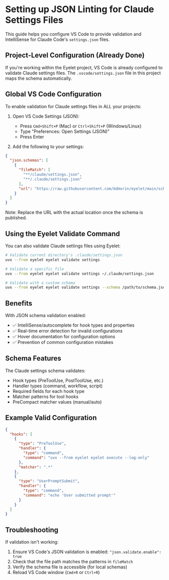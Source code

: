 # Setting up JSON Linting for Claude Settings Files

This guide helps you configure VS Code to provide validation and IntelliSense for Claude Code's `settings.json` files.

## Project-Level Configuration (Already Done)

If you're working within the Eyelet project, VS Code is already configured to validate Claude settings files. The `.vscode/settings.json` file in this project maps the schema automatically.

## Global VS Code Configuration

To enable validation for Claude settings files in ALL your projects:

1. Open VS Code Settings (JSON):
   - Press `Cmd+Shift+P` (Mac) or `Ctrl+Shift+P` (Windows/Linux)
   - Type "Preferences: Open Settings (JSON)"
   - Press Enter

2. Add the following to your settings:

```json
{
  "json.schemas": [
    {
      "fileMatch": [
        "**/claude/settings.json",
        "**/.claude/settings.json"
      ],
      "url": "https://raw.githubusercontent.com/bdmorin/eyelet/main/schemas/claude-settings.schema.json"
    }
  ]
}
```

Note: Replace the URL with the actual location once the schema is published.

## Using the Eyelet Validate Command

You can also validate Claude settings files using Eyelet:

```bash
# Validate current directory's .claude/settings.json
uvx --from eyelet eyelet validate settings

# Validate a specific file
uvx --from eyelet eyelet validate settings ~/.claude/settings.json

# Validate with a custom schema
uvx --from eyelet eyelet validate settings --schema /path/to/schema.json settings.json
```

## Benefits

With JSON schema validation enabled:
- ✅ IntelliSense/autocomplete for hook types and properties
- ✅ Real-time error detection for invalid configurations
- ✅ Hover documentation for configuration options
- ✅ Prevention of common configuration mistakes

## Schema Features

The Claude settings schema validates:
- Hook types (PreToolUse, PostToolUse, etc.)
- Handler types (command, workflow, script)
- Required fields for each hook type
- Matcher patterns for tool hooks
- PreCompact matcher values (manual/auto)

## Example Valid Configuration

```json
{
  "hooks": [
    {
      "type": "PreToolUse",
      "handler": {
        "type": "command",
        "command": "uvx --from eyelet eyelet execute --log-only"
      },
      "matcher": ".*"
    },
    {
      "type": "UserPromptSubmit",
      "handler": {
        "type": "command",
        "command": "echo 'User submitted prompt'"
      }
    }
  ]
}
```

## Troubleshooting

If validation isn't working:
1. Ensure VS Code's JSON validation is enabled: `"json.validate.enable": true`
2. Check that the file path matches the patterns in `fileMatch`
3. Verify the schema file is accessible (for local schemas)
4. Reload VS Code window (`Cmd+R` or `Ctrl+R`)